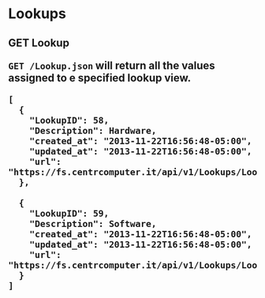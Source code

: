 Lookups
===============


<h2>GET Lookup

`GET /Lookup.json` will return all the values assigned to e specified lookup view.

```
[
  {
    "LookupID": 58,
    "Description": Hardware,
    "created_at": "2013-11-22T16:56:48-05:00",
    "updated_at": "2013-11-22T16:56:48-05:00",
    "url": "https://fs.centrcomputer.it/api/v1/Lookups/Lookup.json"
  },

  {
    "LookupID": 59,
    "Description": Software,
    "created_at": "2013-11-22T16:56:48-05:00",
    "updated_at": "2013-11-22T16:56:48-05:00",
    "url": "https://fs.centrcomputer.it/api/v1/Lookups/Lookup.json"
  }
]
```
